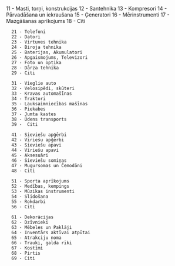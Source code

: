   11 - Masti, torņi, konstrukcijas
      12 - Santehnika
      13 - Kompresori
      14 - Pārvadāšana un iekraušana
      15 - Ģeneratori
      16 - Mērinstrumenti
      17 - Mazgāšanas aprīkojums
      18 - Citi

      21 - Telefoni
      22 - Datori
      23 - Virtuves tehnika
      24 - Biroja tehnika
      25 - Baterijas, Akumulatori
      26 - Apgaismojums, Televizori
      27 - Foto un optika
      28 - Dārza tehnika
      29 - Citi
 
      31 - Vieglie auto
      32 - Velosipēdi, skūteri
      33 - Kravas automašīnas
      34 - Traktori 
      35 - Lauksaimniecības mašīnas
      36 - Piekabes
      37 - Jumta kastes
      38 - Ūdens transports 
      39 -  Citi 
 
      41 - Sieviešu apģērbi
      42 - Vīriešu apģērbi
      43 - Sieviešu apavi
      44 - Vīriešu apavi
      45 - Aksesuāri
      46 - Sieviešu somiņas
      47 - Mugursomas un Čemodāni
      48 - Citi

      51 - Sporta aprīkojums
      52 - Medības, kempings
      53 - Mūzikas instrumenti
      54 - Slidošana
      55 - Rokdarbi   
      56 - Citi

      61 - Dekorācijas
      62 - Dzīvnieki
      63 - Mēbeles un Paklāji
      64 - Inventārs aktīvai atpūtai
      65 - Atrakciju noma
      66 - Trauki, galda rīki
      67 - Kostīmi
      68 - Pirtis
      69 - Citi

